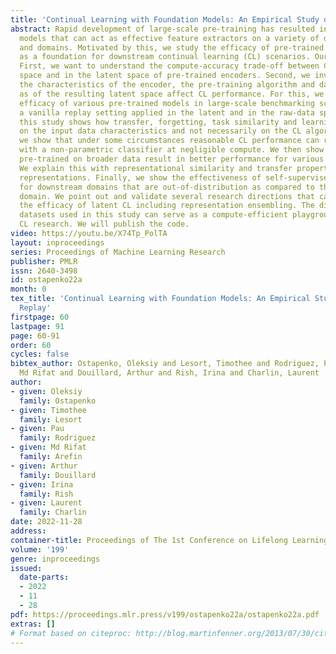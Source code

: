 ```yaml
---
title: 'Continual Learning with Foundation Models: An Empirical Study of Latent Replay'
abstract: Rapid development of large-scale pre-training has resulted in foundation
  models that can act as effective feature extractors on a variety of downstream tasks
  and domains. Motivated by this, we study the efficacy of pre-trained vision models
  as a foundation for downstream continual learning (CL) scenarios. Our goal is twofold.
  First, we want to understand the compute-accuracy trade-off between CL in the raw-data
  space and in the latent space of pre-trained encoders. Second, we investigate how
  the characteristics of the encoder, the pre-training algorithm and data, as well
  as of the resulting latent space affect CL performance. For this, we compare the
  efficacy of various pre-trained models in large-scale benchmarking scenarios with
  a vanilla replay setting applied in the latent and in the raw-data space. Notably,
  this study shows how transfer, forgetting, task similarity and learning are dependent
  on the input data characteristics and not necessarily on the CL algorithms. First,
  we show that under some circumstances reasonable CL performance can readily be achieved
  with a non-parametric classifier at negligible compute. We then show how models
  pre-trained on broader data result in better performance for various replay sizes.
  We explain this with representational similarity and transfer properties of these
  representations. Finally, we show the effectiveness of self-supervised pre-training
  for downstream domains that are out-of-distribution as compared to the pre-training
  domain. We point out and validate several research directions that can further increase
  the efficacy of latent CL including representation ensembling. The diverse set of
  datasets used in this study can serve as a compute-efficient playground for further
  CL research. We will publish the code.
video: https://youtu.be/X74Tp_PolTA
layout: inproceedings
series: Proceedings of Machine Learning Research
publisher: PMLR
issn: 2640-3498
id: ostapenko22a
month: 0
tex_title: 'Continual Learning with Foundation Models: An Empirical Study of Latent
  Replay'
firstpage: 60
lastpage: 91
page: 60-91
order: 60
cycles: false
bibtex_author: Ostapenko, Oleksiy and Lesort, Timothee and Rodriguez, Pau and Arefin,
  Md Rifat and Douillard, Arthur and Rish, Irina and Charlin, Laurent
author:
- given: Oleksiy
  family: Ostapenko
- given: Timothee
  family: Lesort
- given: Pau
  family: Rodriguez
- given: Md Rifat
  family: Arefin
- given: Arthur
  family: Douillard
- given: Irina
  family: Rish
- given: Laurent
  family: Charlin
date: 2022-11-28
address:
container-title: Proceedings of The 1st Conference on Lifelong Learning Agents
volume: '199'
genre: inproceedings
issued:
  date-parts:
  - 2022
  - 11
  - 28
pdf: https://proceedings.mlr.press/v199/ostapenko22a/ostapenko22a.pdf
extras: []
# Format based on citeproc: http://blog.martinfenner.org/2013/07/30/citeproc-yaml-for-bibliographies/
---
```

